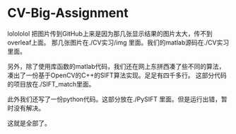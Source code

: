 # CV-Big-Assignment
lolololol
把图片传到GitHub上来是因为那几张显示结果的图片太大，传不到overleaf上面。
那几张图片在./CV实习/img 里面。我们的matlab源码在./CV实习 里面。

另外，除了使用库函数的matlab代码，我们还在网上东拼西凑了些不同的算法，凑出了一份基于OpenCV的C++的SIFT算法实现。足足有四千多行。
这部分代码的项目放在./SIFT_match里面。

此外我们还写了一份python代码。这部分放在./PySIFT 里面。但是运行出错，暂时没有解决。

这就是全部了。

